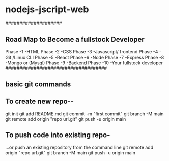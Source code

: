 # nodejs-jscript-web
####################

Road Map to Become a fullstock Developer
----------------------------------------

Phase -1  -HTML
Phase -2  -CSS
Phase -3  -Javascript/ frontend
Phase -4  -Git /Linux CLI
Phase -5  -React
Phase -6  -Node
Phase -7  -Express
Phase -8  -Mongo or (Mysql)
Phase -9  -Backend
Phase -10 -Your fullstock  developer
####################################

basic git commands
------------------


To create new repo--
--------------------

git init
git add README.md
git commit -m "first commit"
git branch -M main
git remote add origin "repo url.git"
git push -u origin main

To push code into existing repo-
-------------------------------

…or push an existing repository from the command line
git remote add origin "repo url.git"
git branch -M main
git push -u origin main
